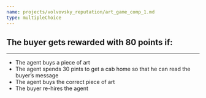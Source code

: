 ```yaml
---
name: projects/volvovsky_reputation/art_game_comp_1.md
type: multipleChoice
---
```


## The buyer gets rewarded with 80 points if:

---

- The agent buys a piece of art
- The agent spends 30 pints to get a cab home so that he can read the buyer’s message
- The agent buys the correct piece of art
- The buyer re-hires the agent

